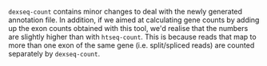 `dexseq-count` contains minor changes to deal with the newly generated annotation file. In addition, if we aimed at calculating gene counts by adding up the exon counts obtained with this tool, we'd realise that the numbers are slightly higher than with `htseq-count`. This is because reads that map to more than one exon of the same gene (i.e. split/spliced reads) are counted separately by `dexseq-count`.



